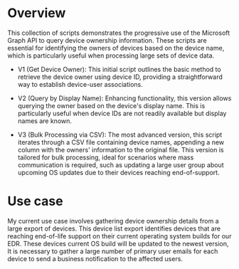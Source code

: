 # Overview

This collection of scripts demonstrates the progressive use of the Microsoft Graph API to query device ownership information. These scripts are essential for identifying the owners of devices based on the device name, which is particularly useful when processing large sets of device data.


- V1 (Get Device Owner): This initial script outlines the basic method to retrieve the device owner using device ID, providing a straightforward way to establish device-user associations.

- V2 (Query by Display Name): Enhancing functionality, this version allows querying the owner based on the device's display name. This is particularly useful when device IDs are not readily available but display names are known.

- V3 (Bulk Processing via CSV): The most advanced version, this script iterates through a CSV file containing device names, appending a new column with the owners' information to the original file. This version is tailored for bulk processing, ideal for scenarios where mass communication is required, such as updating a large user group about upcoming OS updates due to their devices reaching end-of-support.


# Use case
My current use case involves gathering device ownership details from a large export of devices. This device list export identifies devices that are reaching end-of-life support on their current operating system builds for our EDR. These devices current OS build will be updated to the newest version, It is necessary to gather a large number of primary user emails for each device to send a business notification to the affected users. 